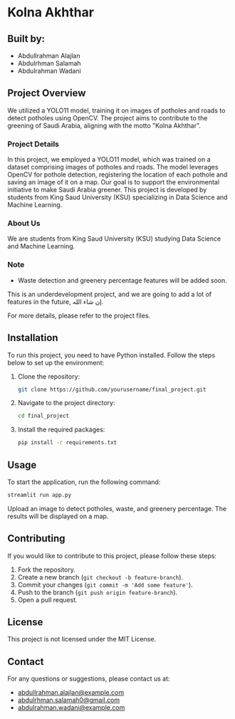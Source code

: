 # Kolna Akhthar

## Built by:
- Abdullrahman Alajlan
- Abdulrhman Salamah
- Abdulrahman Wadani

## Project Overview

We utilized a YOLO11 model, training it on images of potholes and roads to detect potholes using OpenCV. The project aims to contribute to the greening of Saudi Arabia, aligning with the motto "Kolna Akhthar".

### Project Details

In this project, we employed a YOLO11 model, which was trained on a dataset comprising images of potholes and roads. The model leverages OpenCV for pothole detection, registering the location of each pothole and saving an image of it on a map. Our goal is to support the environmental initiative to make Saudi Arabia greener. This project is developed by students from King Saud University (KSU) specializing in Data Science and Machine Learning.

### About Us

We are students from King Saud University (KSU) studying Data Science and Machine Learning.

### Note
- Waste detection and greenery percentage features will be added soon.

This is an underdevelopment project, and we are going to add a lot of features in the future, إن شاء الله.

For more details, please refer to the project files.

## Installation

To run this project, you need to have Python installed. Follow the steps below to set up the environment:

1. Clone the repository:
    ```bash
    git clone https://github.com/yourusername/final_project.git
    ```
2. Navigate to the project directory:
    ```bash
    cd final_project
    ```
3. Install the required packages:
    ```bash
    pip install -r requirements.txt
    ```

## Usage

To start the application, run the following command:
```bash
streamlit run app.py
```

Upload an image to detect potholes, waste, and greenery percentage. The results will be displayed on a map.

## Contributing

If you would like to contribute to this project, please follow these steps:

1. Fork the repository.
2. Create a new branch (`git checkout -b feature-branch`).
3. Commit your changes (`git commit -m 'Add some feature'`).
4. Push to the branch (`git push origin feature-branch`).
5. Open a pull request.

## License

This project is not licensed under the MIT License.

## Contact

For any questions or suggestions, please contact us at:
- abdullrahman.alajlan@example.com
- abdulrhman.salamah0@gmail.com
- abdulrahman.wadani@example.com
